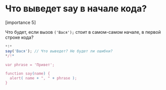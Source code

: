 # Что выведет say в начале кода?

[importance 5]

Что будет, если вызов `('Вася');` стоит в самом-самом начале, в первой строке кода?

```js
*!*
say('Вася'); // Что выведет? Не будет ли ошибки?
*/!*

var phrase = 'Привет';

function say(name) {
  alert( name + ", " + phrase );
}
```

